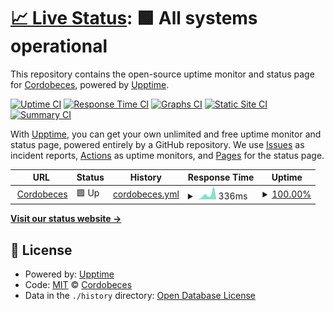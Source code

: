 # [📈 Live Status](https://cordobeces.github.io/upptime): <!--live status--> **🟩 All systems operational**

This repository contains the open-source uptime monitor and status page for [Cordobeces](http://cordobeces.com.ar/), powered by [Upptime](https://github.com/upptime/upptime).

[![Uptime CI](https://github.com/cordobeces/upptime/workflows/Uptime%20CI/badge.svg)](https://github.com/cordobeces/upptime/actions?query=workflow%3A%22Uptime+CI%22)
[![Response Time CI](https://github.com/cordobeces/upptime/workflows/Response%20Time%20CI/badge.svg)](https://github.com/cordobeces/upptime/actions?query=workflow%3A%22Response+Time+CI%22)
[![Graphs CI](https://github.com/cordobeces/upptime/workflows/Graphs%20CI/badge.svg)](https://github.com/cordobeces/upptime/actions?query=workflow%3A%22Graphs+CI%22)
[![Static Site CI](https://github.com/cordobeces/upptime/workflows/Static%20Site%20CI/badge.svg)](https://github.com/cordobeces/upptime/actions?query=workflow%3A%22Static+Site+CI%22)
[![Summary CI](https://github.com/cordobeces/upptime/workflows/Summary%20CI/badge.svg)](https://github.com/cordobeces/upptime/actions?query=workflow%3A%22Summary+CI%22)

With [Upptime](https://upptime.js.org), you can get your own unlimited and free uptime monitor and status page, powered entirely by a GitHub repository. We use [Issues](https://github.com/cordobeces/upptime/issues) as incident reports, [Actions](https://github.com/cordobeces/upptime/actions) as uptime monitors, and [Pages](https://cordobeces.github.io/upptime) for the status page.

<!--start: status pages-->
<!-- This summary is generated by Upptime (https://github.com/upptime/upptime) -->
<!-- Do not edit this manually, your changes will be overwritten -->
<!-- prettier-ignore -->
| URL | Status | History | Response Time | Uptime |
| --- | ------ | ------- | ------------- | ------ |
| <img alt="" src="https://favicons.githubusercontent.com/www.cordobeces.com.ar" height="13"> [Cordobeces](https://www.cordobeces.com.ar) | 🟩 Up | [cordobeces.yml](https://github.com/cordobeces/upptime/commits/HEAD/history/cordobeces.yml) | <details><summary><img alt="Response time graph" src="./graphs/cordobeces/response-time-week.png" height="20"> 336ms</summary><br><a href="https://cordobeces.github.io/upptime/history/cordobeces"><img alt="Response time 238" src="https://img.shields.io/endpoint?url=https%3A%2F%2Fraw.githubusercontent.com%2Fcordobeces%2Fupptime%2FHEAD%2Fapi%2Fcordobeces%2Fresponse-time.json"></a><br><a href="https://cordobeces.github.io/upptime/history/cordobeces"><img alt="24-hour response time 230" src="https://img.shields.io/endpoint?url=https%3A%2F%2Fraw.githubusercontent.com%2Fcordobeces%2Fupptime%2FHEAD%2Fapi%2Fcordobeces%2Fresponse-time-day.json"></a><br><a href="https://cordobeces.github.io/upptime/history/cordobeces"><img alt="7-day response time 336" src="https://img.shields.io/endpoint?url=https%3A%2F%2Fraw.githubusercontent.com%2Fcordobeces%2Fupptime%2FHEAD%2Fapi%2Fcordobeces%2Fresponse-time-week.json"></a><br><a href="https://cordobeces.github.io/upptime/history/cordobeces"><img alt="30-day response time 227" src="https://img.shields.io/endpoint?url=https%3A%2F%2Fraw.githubusercontent.com%2Fcordobeces%2Fupptime%2FHEAD%2Fapi%2Fcordobeces%2Fresponse-time-month.json"></a><br><a href="https://cordobeces.github.io/upptime/history/cordobeces"><img alt="1-year response time 238" src="https://img.shields.io/endpoint?url=https%3A%2F%2Fraw.githubusercontent.com%2Fcordobeces%2Fupptime%2FHEAD%2Fapi%2Fcordobeces%2Fresponse-time-year.json"></a></details> | <details><summary><a href="https://cordobeces.github.io/upptime/history/cordobeces">100.00%</a></summary><a href="https://cordobeces.github.io/upptime/history/cordobeces"><img alt="All-time uptime 100.00%" src="https://img.shields.io/endpoint?url=https%3A%2F%2Fraw.githubusercontent.com%2Fcordobeces%2Fupptime%2FHEAD%2Fapi%2Fcordobeces%2Fuptime.json"></a><br><a href="https://cordobeces.github.io/upptime/history/cordobeces"><img alt="24-hour uptime 100.00%" src="https://img.shields.io/endpoint?url=https%3A%2F%2Fraw.githubusercontent.com%2Fcordobeces%2Fupptime%2FHEAD%2Fapi%2Fcordobeces%2Fuptime-day.json"></a><br><a href="https://cordobeces.github.io/upptime/history/cordobeces"><img alt="7-day uptime 100.00%" src="https://img.shields.io/endpoint?url=https%3A%2F%2Fraw.githubusercontent.com%2Fcordobeces%2Fupptime%2FHEAD%2Fapi%2Fcordobeces%2Fuptime-week.json"></a><br><a href="https://cordobeces.github.io/upptime/history/cordobeces"><img alt="30-day uptime 100.00%" src="https://img.shields.io/endpoint?url=https%3A%2F%2Fraw.githubusercontent.com%2Fcordobeces%2Fupptime%2FHEAD%2Fapi%2Fcordobeces%2Fuptime-month.json"></a><br><a href="https://cordobeces.github.io/upptime/history/cordobeces"><img alt="1-year uptime 100.00%" src="https://img.shields.io/endpoint?url=https%3A%2F%2Fraw.githubusercontent.com%2Fcordobeces%2Fupptime%2FHEAD%2Fapi%2Fcordobeces%2Fuptime-year.json"></a></details>

<!--end: status pages-->

[**Visit our status website →**](https://cordobeces.github.io/upptime)

## 📄 License

- Powered by: [Upptime](https://github.com/upptime/upptime)
- Code: [MIT](./LICENSE) © [Cordobeces](http://cordobeces.com.ar/)
- Data in the `./history` directory: [Open Database License](https://opendatacommons.org/licenses/odbl/1-0/)
